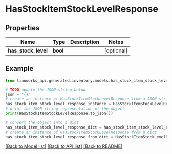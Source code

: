 # HasStockItemStockLevelResponse


## Properties

Name | Type | Description | Notes
------------ | ------------- | ------------- | -------------
**has_stock_level** | **bool** |  | [optional] 

## Example

```python
from linnworks_api.generated.inventory.models.has_stock_item_stock_level_response import HasStockItemStockLevelResponse

# TODO update the JSON string below
json = "{}"
# create an instance of HasStockItemStockLevelResponse from a JSON string
has_stock_item_stock_level_response_instance = HasStockItemStockLevelResponse.from_json(json)
# print the JSON string representation of the object
print(HasStockItemStockLevelResponse.to_json())

# convert the object into a dict
has_stock_item_stock_level_response_dict = has_stock_item_stock_level_response_instance.to_dict()
# create an instance of HasStockItemStockLevelResponse from a dict
has_stock_item_stock_level_response_from_dict = HasStockItemStockLevelResponse.from_dict(has_stock_item_stock_level_response_dict)
```
[[Back to Model list]](../README.md#documentation-for-models) [[Back to API list]](../README.md#documentation-for-api-endpoints) [[Back to README]](../README.md)


